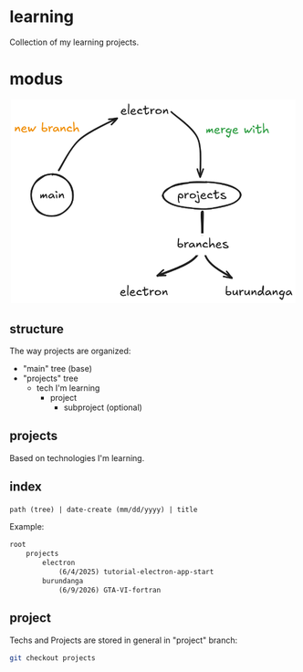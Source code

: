 # learning
Collection of my learning projects.

# modus
<p align="center">
  <img src="./modus.png" alt="Vista previa" width="500"/>
</p>

## structure
The way projects are organized:
- "main" tree (base)
- "projects" tree
    - tech I'm learning
        - project
            - subproject (optional)

## projects
Based on technologies I'm learning.

## index
`path (tree) | date-create (mm/dd/yyyy) | title`

Example:
```
root
    projects
        electron
            (6/4/2025) tutorial-electron-app-start
        burundanga
            (6/9/2026) GTA-VI-fortran
```

## project
Techs and Projects are stored in general in "project" branch:

```bash
git checkout projects
```
